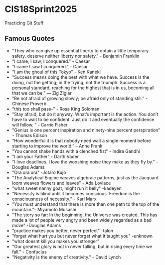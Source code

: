 # CIS18Sprint2025
Practicing Git Stuff

## Famous Quotes

* "They who can give up essential liberty to obtain a little temporary safety, deserve neither liberty nor safety." - Benjamin Franklin
* "I came, I saw, I conquered." - Caesar
* "I came I saw I conquered." - Caesar
* "I am the ghoul of this Tokyo" - Ken Kaneki
* "Success means doing the best with what we have. Success is the doing, not the getting; in the trying, not the triumph. Success is a personal standard, reaching for the highest that is in us, becoming all that we can be." — Zig Ziglar
* “Be not afraid of growing slowly; be afraid only of standing still.” - Chinese Proverb
* "this too shall pass-" - Rosa King Soloman
* "Stay afraid, but do it anyway. What’s important is the action. You don’t have to wait to be confident. Just do it and eventually the confidence will follow. ” - Carrie Fisher
* "Genius is one percent inspiration and ninety-nine percent perspiration" - Thomas Edison
* “How wonderful it is that nobody need wait a single moment before starting to improve the world.” – Anne Frank
* "You cannot shake hands with a clenched fist" - Indira Gandhi
* "I am your Father" - Darth Vader
* "I love deadlines. I love the wooshing noise they make as they fly by." - Douglas Adams
* "Ora ora ora" -Jotaro Kujo
* "The Analytical Engine weaves algebraic patterns, just as the Jacquard loom weaves flowers and leaves" - Ada Lovlace
* "what sweet nanny goat, might run it belly" -kadeyen 
* "Necessity is blind until it becomes conscious. Freedom is the consciousness of necessity." - Karl Marx
* "You must understand that there is more than one path to the top of the mountain."- Miyamoto Musashi
* "The story so far: In the beginning, the Universe was created. This has made a lot of people very angry and been widely regarded as a bad move" -Douglas Adams
* "practice makes you better, never perfect" -talon
* "forget what hurt you but never forget what it taught you" -unknown
* "what doesnt kill you makes you stronger"
* "Our greatest glory is not in never falling, but in rising every time we fall." - Confucius
* "Negativity is the enemy of creativity." - David Lynch